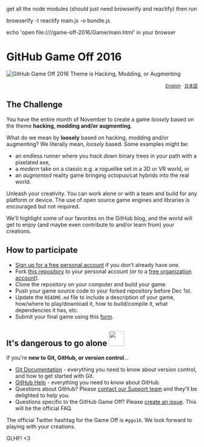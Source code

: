 get all the node modules (should just need browserify and reactify) then run

browserify -t reactify main.js -o bundle.js

echo 'open file:///<path to game>/game-off-2016/Game/main.html' in your browser


# GitHub Game Off 2016

![GitHub Game Off 2016 Theme is Hacking, Modding, or Augmenting](https://cloud.githubusercontent.com/assets/121322/19498019/d8827370-9543-11e6-82d8-6da822b6147b.png)

<div align="right">
  <sup>
    <a href="#the-challenge">English</a> ·
    <a href="#お題">日本語</a>
  </sup>
</div>

## The Challenge

You have the entire month of November to create a game *loosely* based on the theme **hacking, modding and/or augmenting**.

What do we mean by **loosely** based on hacking, modding and/or augmenting? We literally mean, *loosely* based. Some examples might be:

* an endless runner where you *hack* down binary trees in your path with a pixelated axe,
* a *modern* take on a classic e.g. a roguelike set in a 3D or VR world, or
* an *augmented* reality game bringing octopus/cat hybrids into the real world.

Unleash your creativity. You can work alone or with a team and build for any platform or device. The use of open source game engines and libraries is encouraged but not required.

We'll highlight some of our favorites on the GitHub blog, and the world will get to enjoy (and maybe even contribute to and/or learn from) your creations.

## How to participate

* [Sign up for a free personal account][github-signup] if you don't already have one.
* Fork [this repository][game-off-repo] to your personal account (or to a [free organization account][github-signup-org]).
* Clone the repository on your computer and build your game.
* Push your game source code to your forked repository before Dec 1st.
* Update the `README.md` file to include a description of your game, how/where to play/download it, how to build/compile it, what dependencies it has, etc.
* Submit your final game using this [form][wufoo-form].

## It's dangerous to go alone <img src="https://octodex.github.com/images/linktocat.jpg" height="40">

If you're **new to Git, GitHub, or version control**…

* [Git Documentation](https://git-scm.com/documentation) - everything you need to know about version control, and how to get started with Git.
* [GitHub Help](https://help.github.com/) - everything you need to know about GitHub.
* Questions about GitHub? Please [contact our Support team][github-support] and they'll be delighted to help you.
* Questions specific to the GitHub Game Off? Please [create an issue][game-off-repo-issues]. This will be the official FAQ.

The official Twitter hashtag for the Game Off is `#ggo16`. We look forward to playing with your creations.

GLHF! <3

<!-- links -->
[game-off-repo]:        https://github.com/github/game-off-2016/
[game-off-repo-issues]: https://github.com/github/game-off-2016/issues
[git-documentation]:    https://git-scm.com/documentation
[github-help]:          https://help.github.com/
[github-signup]:        https://github.com/signup/free  
[github-signup-org]:    https://github.com/organizations/new
[github-support]:       https://github.com/contact?form%5Bsubject%5D=GitHub%20Game%20Off
[wufoo-form]:           https://gameoff.wufoo.com/forms/game-off-2016/
